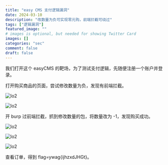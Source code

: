 ```yaml
---
title: "easy CMS 支付逻辑漏洞"
date: 2024-03-10
description: "改数量为负可实现零元购，前端拦截可绕过"
tags: ["逻辑漏洞"]
featured_image: ""
# images is optional, but needed for showing Twitter Card
images: []
categories: "sec"
comment: false
draft: false
---
```


我们打开这个 easyCMS 的靶场，为了测试支付逻辑，先随便注册一个账户并登录。

打开购买商品的页面，尝试修改数量为负，发现有前端拦截。

![lo2](/images/weblogic/lo2-4.png)

![lo2](/images/weblogic/lo2-5.png)

开 burp 过前端拦截，抓到修改数量的包，将数量改为 -1，发现购买成功。

![lo2](/images/weblogic/lo2-3.png)

![lo2](/images/weblogic/lo2-1.png)

![lo2](/images/weblogic/lo2-2.png)

查看订单，得到 flag=ywag{ijhzxdJHGt}。
